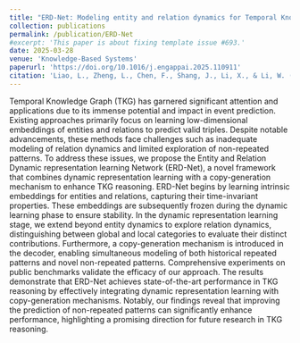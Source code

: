 ```yaml
---
title: "ERD-Net: Modeling entity and relation dynamics for Temporal Knowledge Graph reasoning"
collection: publications
permalink: /publication/ERD-Net
#excerpt: 'This paper is about fixing template issue #693.'
date: 2025-03-28
venue: 'Knowledge-Based Systems'
paperurl: 'https://doi.org/10.1016/j.engappai.2025.110911'
citation: 'Liao, L., Zheng, L., Chen, F., Shang, J., Li, X., & Li, W. (2025). ERD-Net: Modeling entity and relation dynamics for Temporal Knowledge Graph reasoning. Knowledge-Based Systems, 317, 113404.'
---
```


Temporal Knowledge Graph (TKG) has garnered significant attention and applications due to its immense potential and impact in event prediction. Existing approaches primarily focus on learning low-dimensional embeddings of entities and relations to predict valid triples. Despite notable advancements, these methods face challenges such as inadequate modeling of relation dynamics and limited exploration of non-repeated patterns. To address these issues, we propose the Entity and Relation Dynamic representation learning Network (ERD-Net), a novel framework that combines dynamic representation learning with a copy-generation mechanism to enhance TKG reasoning. ERD-Net begins by learning intrinsic embeddings for entities and relations, capturing their time-invariant properties. These embeddings are subsequently frozen during the dynamic learning phase to ensure stability. In the dynamic representation learning stage, we extend beyond entity dynamics to explore relation dynamics, distinguishing between global and local categories to evaluate their distinct contributions. Furthermore, a copy-generation mechanism is introduced in the decoder, enabling simultaneous modeling of both historical repeated patterns and novel non-repeated patterns. Comprehensive experiments on public benchmarks validate the efficacy of our approach. The results demonstrate that ERD-Net achieves state-of-the-art performance in TKG reasoning by effectively integrating dynamic representation learning with copy-generation mechanisms. Notably, our findings reveal that improving the prediction of non-repeated patterns can significantly enhance performance, highlighting a promising direction for future research in TKG reasoning.
